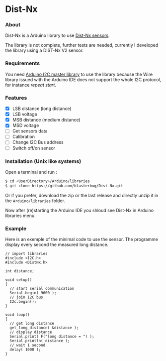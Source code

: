 # Dist-Nx

### About

Dist-Nx is a Arduino library to use [Dist-Nx sensors].

The library is not complete, further tests are needed, currently 
I developed the library using a DIST-Nx V2 sensor.

### Requirements

You need  [Arduino I2C master library] to use the library because the Wire 
library issued with the Arduino IDE does not support the whole 
I2C protocol, for instance *repeat start*.

### Features

- [x] LSB distance (long distance)
- [x] LSB voltage
- [x] MSB distance (medium distance)
- [x] MSD voltage
- [ ] Get sensors data
- [ ] Calibration
- [ ] Change I2C Bus address
- [ ] Switch off/on sensor

### Installation (Unix like systems)

Open a terminal and run :
```bash
$ cd <UserDirectory>/Arduino/libraries
$ git clone https://github.com/blasterbug/Dist-Nx.git
```

Or if you prefer, download the zip or the last release and directly unzip it in the `Arduino/libraries` folder.

Now after (re)starting the Arduino IDE you shloud see Dist-Nx in Arduino 
libraries menu.

### Example

Here is an exemple of the minimal code to use the sensor. The programme display
every second the measured long distance.

```arduino
// import libraries
#include <I2C.h>
#include <DistNx.h>

int distance;

void setup()
{
  // start serial communication
  Serial.begin( 9600 );
  // join I2C bus
  I2c.begin();
}

void loop()
{
  // get long distance
  get_long_distance( &distance );
  // display distance
  Serial.print( F("long distance = ") );
  Serial.println( distance );
  // wait 1 second
  delay( 1000 );
}
```
 

[Dist-Nx sensors]: http://www.mindsensors.com/index.php?module=pagemaster&PAGE_user_op=view_page&PAGE_id=73
[Arduino I2C master library]: http://dsscircuits.com/articles/arduino-i2c-master-library
 

